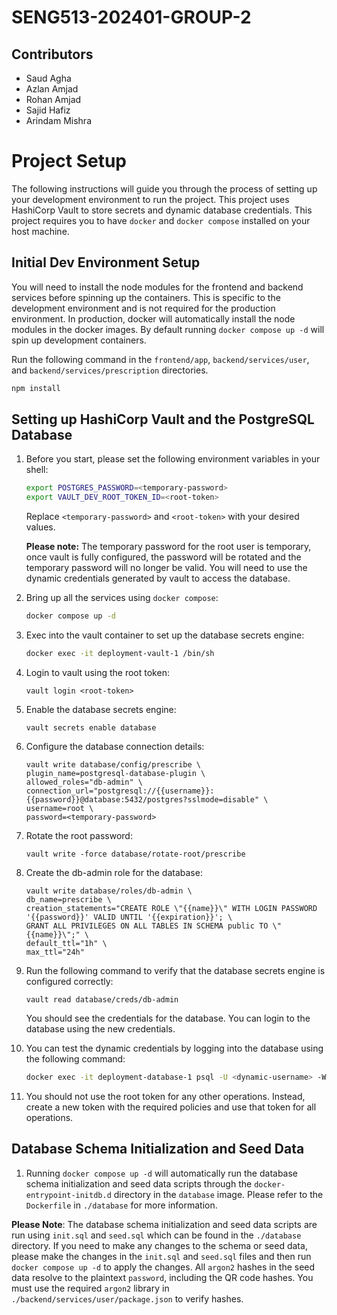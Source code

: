 # SENG513-202401-GROUP-2

## Contributors

- Saud Agha
- Azlan Amjad
- Rohan Amjad
- Sajid Hafiz
- Arindam Mishra

# Project Setup

The following instructions will guide you through the process of setting up your development environment to run the
project.
This project uses HashiCorp Vault to store secrets and dynamic database credentials.
This project requires you to have `docker` and `docker compose` installed on your host machine.

## Initial Dev Environment Setup

You will need to install the node modules for the frontend and backend services before spinning up the containers. This
is specific to the development environment and is not required for the production environment. In production, docker will
automatically install the node modules in the docker images. By default running `docker compose up -d` will spin up development
containers.

Run the following command in the `frontend/app`, `backend/services/user`, and `backend/services/prescription`
directories.

```bash
npm install
```

## Setting up HashiCorp Vault and the PostgreSQL Database

1. Before you start, please set the following environment variables in your shell:
    ```bash
    export POSTGRES_PASSWORD=<temporary-password>
    export VAULT_DEV_ROOT_TOKEN_ID=<root-token>
   ```
   Replace `<temporary-password>` and `<root-token>` with your desired values.

   __Please note:__ The temporary password for the root user is temporary, once vault is fully configured,
   the password will be rotated and the temporary password will no longer be valid. You will need to use
   the dynamic credentials generated by vault to access the database.

2. Bring up all the services using `docker compose`:
    ```bash
    docker compose up -d
    ```

3. Exec into the vault container to set up the database secrets engine:
    ```bash
    docker exec -it deployment-vault-1 /bin/sh
    ```
4. Login to vault using the root token:
    ```shell
    vault login <root-token>
    ```

5. Enable the database secrets engine:
    ```shell
    vault secrets enable database
    ```

6. Configure the database connection details:
    ```shell
    vault write database/config/prescribe \
    plugin_name=postgresql-database-plugin \
    allowed_roles="db-admin" \
    connection_url="postgresql://{{username}}:{{password}}@database:5432/postgres?sslmode=disable" \
    username=root \
    password=<temporary-password>
    ```

7. Rotate the root password:
    ```shell
    vault write -force database/rotate-root/prescribe

8. Create the db-admin role for the database:
    ```shell
    vault write database/roles/db-admin \
    db_name=prescribe \
    creation_statements="CREATE ROLE \"{{name}}\" WITH LOGIN PASSWORD '{{password}}' VALID UNTIL '{{expiration}}'; \
    GRANT ALL PRIVILEGES ON ALL TABLES IN SCHEMA public TO \"{{name}}\";" \
    default_ttl="1h" \
    max_ttl="24h"
    ```
9. Run the following command to verify that the database secrets engine is configured correctly:
    ```shell
    vault read database/creds/db-admin
    ```
   You should see the credentials for the database. You can login to the database using the new credentials.

10. You can test the dynamic credentials by logging into the database using the following command:
     ```bash
     docker exec -it deployment-database-1 psql -U <dynamic-username> -W -d prescribe
     ```

11. You should not use the root token for any other operations. Instead, create a new token with the required policies
    and use that token for all operations.

## Database Schema Initialization and Seed Data

1. Running `docker compose up -d` will automatically run the database schema initialization and seed data scripts
   through the `docker-entrypoint-initdb.d` directory in the `database` image. Please refer to the `Dockerfile`
   in `./database` for more information.

__Please Note__: The database schema initialization and seed data scripts are run using `init.sql` and `seed.sql`
which can be found in the `./database` directory. If you need to make any changes to the schema or seed data, please
make the changes in the `init.sql` and `seed.sql` files and then run `docker compose up -d` to apply the changes.
All `argon2` hashes in the seed data resolve to the plaintext `password`, including the QR code hashes.
You must use the required `argon2` library in `./backend/services/user/package.json` to verify hashes.